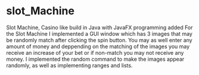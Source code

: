 # slot_Machine
Slot Machine, Casino like build in Java with JavaFX programming added
For the Slot Machine I implemented a GUI window which has 3 images that may be randomly match after clicking the spin button.
You may as well enter any amount of money and deppending on the matching of the images you may receive an increase of your bet or if non-match you may not receive any money.
I implemented the random command to make the images appear randomly, as well as implementing ranges and lists. 
